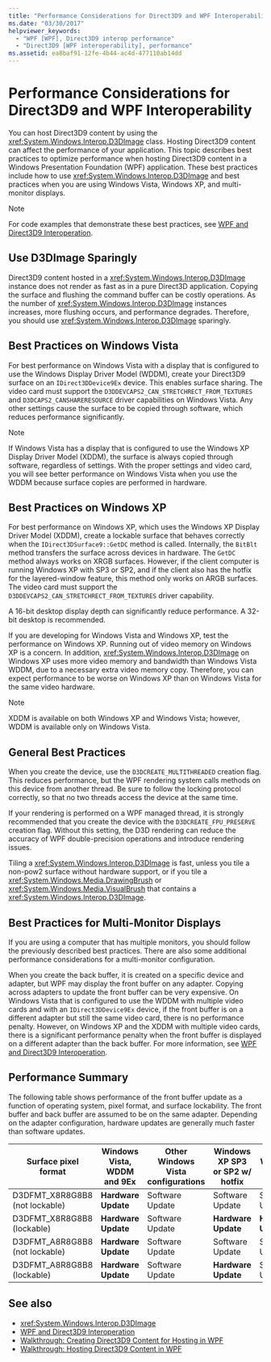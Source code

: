```yaml
---
title: "Performance Considerations for Direct3D9 and WPF Interoperability"
ms.date: "03/30/2017"
helpviewer_keywords: 
  - "WPF [WPF], Direct3D9 interop performance"
  - "Direct3D9 [WPF interoperability], performance"
ms.assetid: ea8baf91-12fe-4b44-ac4d-477110ab14dd
---
```

# Performance Considerations for Direct3D9 and WPF Interoperability
You can host Direct3D9 content by using the <xref:System.Windows.Interop.D3DImage> class. Hosting Direct3D9 content can affect the performance of your application. This topic describes best practices to optimize performance when hosting Direct3D9 content in a Windows Presentation Foundation (WPF) application. These best practices include how to use <xref:System.Windows.Interop.D3DImage> and best practices when you are using Windows Vista, Windows XP, and multi-monitor displays.  
  
> [!NOTE]
> For code examples that demonstrate these best practices, see [WPF and Direct3D9 Interoperation](wpf-and-direct3d9-interoperation.md).  
  
## Use D3DImage Sparingly  
 Direct3D9 content hosted in a <xref:System.Windows.Interop.D3DImage> instance does not render as fast as in a pure Direct3D application. Copying the surface and flushing the command buffer can be costly operations. As the number of <xref:System.Windows.Interop.D3DImage> instances increases, more flushing occurs, and performance degrades. Therefore, you should use <xref:System.Windows.Interop.D3DImage> sparingly.  
  
## Best Practices on Windows Vista  
 For best performance on Windows Vista with a display that is configured to use the Windows Display Driver Model (WDDM), create your Direct3D9 surface on an `IDirect3DDevice9Ex` device. This enables surface sharing. The video card must support the `D3DDEVCAPS2_CAN_STRETCHRECT_FROM_TEXTURES` and `D3DCAPS2_CANSHARERESOURCE` driver capabilities on Windows Vista. Any other settings cause the surface to be copied through software, which reduces performance significantly.  
  
> [!NOTE]
> If Windows Vista has a display that is configured to use the Windows XP Display Driver Model (XDDM), the surface is always copied through software, regardless of settings. With the proper settings and video card, you will see better performance on Windows Vista when you use the WDDM because surface copies are performed in hardware.  
  
## Best Practices on Windows XP  
 For best performance on Windows XP, which uses the Windows XP Display Driver Model (XDDM), create a lockable surface that behaves correctly when the `IDirect3DSurface9::GetDC` method is called. Internally, the `BitBlt` method transfers the surface across devices in hardware. The `GetDC` method always works on XRGB surfaces. However, if the client computer is running Windows XP with SP3 or SP2, and if the client also has the hotfix for the layered-window feature, this method only works on ARGB surfaces. The video card must support the `D3DDEVCAPS2_CAN_STRETCHRECT_FROM_TEXTURES` driver capability.  
  
 A 16-bit desktop display depth can significantly reduce performance. A 32-bit desktop is recommended.  
  
 If you are developing for Windows Vista and Windows XP, test the performance on Windows XP. Running out of video memory on Windows XP is a concern. In addition, <xref:System.Windows.Interop.D3DImage> on Windows XP uses more video memory and bandwidth than Windows Vista WDDM, due to a necessary extra video memory copy. Therefore, you can expect performance to be worse on Windows XP than on Windows Vista for the same video hardware.  
  
> [!NOTE]
> XDDM is available on both Windows XP and Windows Vista; however, WDDM is available only on Windows Vista.  
  
## General Best Practices  
 When you create the device, use the `D3DCREATE_MULTITHREADED` creation flag. This reduces performance, but the WPF rendering system calls methods on this device from another thread. Be sure to follow the locking protocol correctly, so that no two threads access the device at the same time.  
  
 If your rendering is performed on a WPF managed thread, it is strongly recommended that you create the device with the `D3DCREATE_FPU_PRESERVE` creation flag. Without this setting, the D3D rendering can reduce the accuracy of WPF double-precision operations and introduce rendering issues.  
  
 Tiling a <xref:System.Windows.Interop.D3DImage> is fast, unless you tile a non-pow2 surface without hardware support, or if you tile a <xref:System.Windows.Media.DrawingBrush> or <xref:System.Windows.Media.VisualBrush> that contains a <xref:System.Windows.Interop.D3DImage>.  
  
## Best Practices for Multi-Monitor Displays  
 If you are using a computer that has multiple monitors, you should follow the previously described best practices. There are also some additional performance considerations for a multi-monitor configuration.  
  
 When you create the back buffer, it is created on a specific device and adapter, but WPF may display the front buffer on any adapter. Copying across adapters to update the front buffer can be very expensive. On Windows Vista that is configured to use the WDDM with multiple video cards and with an `IDirect3DDevice9Ex` device, if the front buffer is on a different adapter but still the same video card, there is no performance penalty. However, on Windows XP and the XDDM with multiple video cards, there is a significant performance penalty when the front buffer is displayed on a different adapter than the back buffer. For more information, see [WPF and Direct3D9 Interoperation](wpf-and-direct3d9-interoperation.md).  
  
## Performance Summary  
 The following table shows performance of the front buffer update as a function of operating system, pixel format, and surface lockability. The front buffer and back buffer are assumed to be on the same adapter. Depending on the adapter configuration, hardware updates are generally much faster than software updates.  
  
|Surface pixel format|Windows Vista, WDDM and 9Ex|Other Windows Vista configurations|Windows XP SP3 or SP2 w/ hotfix|Windows XP SP2|  
|--------------------------|---------------------------------|----------------------------------------|--------------------------------------|--------------------|  
|D3DFMT_X8R8G8B8 (not lockable)|**Hardware Update**|Software Update|Software Update|Software Update|  
|D3DFMT_X8R8G8B8 (lockable)|**Hardware Update**|Software Update|**Hardware Update**|**Hardware Update**|  
|D3DFMT_A8R8G8B8 (not lockable)|**Hardware Update**|Software Update|Software Update|Software Update|  
|D3DFMT_A8R8G8B8 (lockable)|**Hardware Update**|Software Update|**Hardware Update**|Software Update|  
  
## See also

- <xref:System.Windows.Interop.D3DImage>
- [WPF and Direct3D9 Interoperation](wpf-and-direct3d9-interoperation.md)
- [Walkthrough: Creating Direct3D9 Content for Hosting in WPF](walkthrough-creating-direct3d9-content-for-hosting-in-wpf.md)
- [Walkthrough: Hosting Direct3D9 Content in WPF](walkthrough-hosting-direct3d9-content-in-wpf.md)
